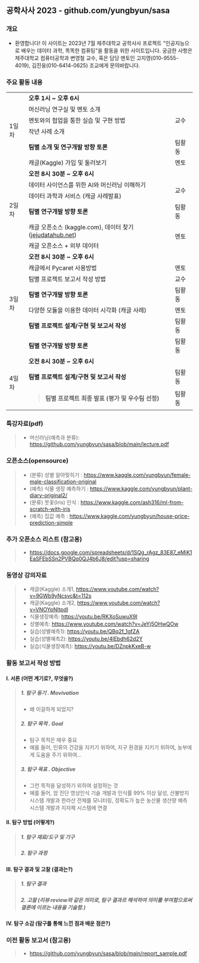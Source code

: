 ## 공학사사 2023 - github.com/yungbyun/sasa

### 개요
* 환영합니다! 이 사이트는 2023년 7월 제주대학교 공학사사 프로젝트 "인공지능으로 배우는 데이터 과학, 똑똑한 컴퓨팅"을 활동을 위한 사이트입니다. 궁금한 사항은 제주대학교 컴퓨터공학과 변영철 교수, 혹은 담당 멘토인 고지영(010-9555-4019), 김진웅(010-6414-0625) 조교에게 문의바랍니다. 

### 주요 활동 내용
<table>
    <tbody>
        <tr>
            <td rowspan="6">
                1일차
            </td>
            <td colspan="2">
                <strong>오후&nbsp;1시&nbsp;~&nbsp;오후&nbsp;6시&nbsp;</strong>
            </td>
        </tr>
        <tr>
            <td>
                머신러닝 연구실 및 멘토 소개
            </td>
            <td rowspan="3">
                교수
            </td>
        </tr>
        <tr>
            <td>
                멘토와의 협업을 통한 실습 및 구현 방법&nbsp;
            </td>
        </tr>
        <tr>
            <td>
                작년 사례 소개
            </td>
        </tr>
        <tr>
            <td>
                <strong>팀별 소개 및 연구개발 방향 토론</strong>
            </td>
            <td>
                팀활동
            </td>
        </tr>
        <tr>
            <td>
                캐글(Kaggle)&nbsp;가입 및 둘러보기
            </td>
            <td>
                멘토
            </td>
        </tr>
        <tr>
            <td rowspan="6">
                2일차
            </td>
            <td colspan="2">
                <strong>오전&nbsp;8시&nbsp;30분&nbsp;~&nbsp;오후&nbsp;6시&nbsp;</strong>
            </td>
        </tr>
        <tr>
            <td>
                데이터 사이언스를 위한 AI와 머신러닝 이해하기&nbsp;
            </td>
            <td rowspan="2">
                교수
            </td>
        </tr>
        <tr>
            <td>
                데이터 과학과 서비스 (캐글 사례발표)
            </td>
        </tr>
        <tr>
            <td>
                <strong>팀별 연구개발 방향 토론</strong>
            </td>
            <td>
                팀활동
            </td>
        </tr>
        <tr>
            <td>
                캐글 오픈소스 (kaggle.com), 데이터 찾기 (<a href="https://www.jejudatahub.net/">jejudatahub.net</a>)
            </td>
            <td rowspan="2">
                멘토
            </td>
        </tr>
        <tr>
            <td>
                캐글 오픈소스 + 외부 데이터&nbsp;
            </td>
        </tr>
        <tr>
            <td rowspan="7">
                3일차
            </td>
            <td colspan="2">
                <strong>오전&nbsp;8시&nbsp;30분&nbsp;~&nbsp;오후&nbsp;6시&nbsp;</strong>
            </td>
        </tr>
        <tr>
            <td>
                캐글에서 Pycaret 사용방법
            </td>
            <td>
                멘토
            </td>
        </tr>
        <tr>
            <td>
                팀별 프로젝트 보고서 작성 방법
            </td>
            <td>
                교수
            </td>
        </tr>
        <tr>
            <td>
                <strong>팀별 연구개발 방향 토론</strong>
            </td>
            <td>
                팀활동
            </td>
        </tr>
        <tr>
            <td>
                다양한 모듈을 이용한 데이터 시각화&nbsp;(캐글 사례)&nbsp;
            </td>
            <td>
                멘토
            </td>
        </tr>
        <tr>
            <td>
                <strong>팀별 프로젝트 설계/구현 및 보고서 작성</strong>
            </td>
            <td>
                팀활동
            </td>
        </tr>
        <tr>
            <td>
                <strong>팀별 연구개발 방향 토론</strong>
            </td>
            <td>
                팀활동
            </td>
        </tr>
        <tr>
            <td rowspan="3">
                4일차
            </td>
            <td colspan="2">
                <strong>오전&nbsp;8시&nbsp;30분&nbsp;~&nbsp;오후&nbsp;6시&nbsp;</strong>
            </td>
        </tr>
        <tr>
            <td>
                <strong>팀별 프로젝트 설계/구현 및 보고서 작성&nbsp;</strong>
            </td>
            <td>
                팀활동
            </td>
        </tr>
        <tr>
            <td>
                <blockquote>
                    <p>
                        <strong>팀별 프로젝트 최종 발표 (평가 및 우수팀 선정)</strong>
                    </p>
                </blockquote>
            </td>
            <td>
                팀활동
            </td>
        </tr>
    </tbody>
</table>

### 특강자료(pdf)
> * 머신러닝(예측과 분류): https://github.com/yungbyun/sasa/blob/main/lecture.pdf

### 오픈소스(opensource)
> * (분류) 성별 알아맞히기 : https://www.kaggle.com/yungbyun/female-male-classification-original
> * (예측) 식물 생장 예측하기 : https://www.kaggle.com/yungbyun/plant-diary-original2/
> * (분류) 붓꽃(Iris) 인식 : https://www.kaggle.com/ash316/ml-from-scratch-with-iris
> * (예측) 집값 예측 : https://www.kaggle.com/yungbyun/house-price-prediction-simple

### 추가 오픈소스 리스트 (참고용)
> * https://docs.google.com/spreadsheets/d/1SQg_rAgz_83E87_eMiK1EaSFEbSSn2PVBQq0QJ4b6J8/edit?usp=sharing

### 동영상 강의자료
> * 캐글(Kaggle) 소개1, https://www.youtube.com/watch?v=9GWb9yNcsvc&t=112s
> * 캐글(Kaggle) 소개2, https://www.youtube.com/watch?v=VNOYpNItpdI
> * 식물생장예측: https://youtu.be/RKXoSuwuX9I
> * 성별예측: https://www.youtube.com/watch?v=JeYj5OHwQOw
> * 실습(성별예측1): https://youtu.be/QBq2f_1gfZA
> * 실습(성별예측2): https://youtu.be/4IEbdh62d2Y
> * 실습(식물생장예측): https://youtu.be/DZnpkKxeB-w

### 활동 보고서 작성 방법
#### I. 서론 (어떤 계기로?, 무엇을?) 
> ##### 1. 탐구 동기 . Movivation
> * 왜 이걸하게 되었지?
> ##### 2. 탐구 목적 . Goal
> * 탐구 목적은 매우 중요
> * 예를 들어, 인류의 건강을 지키기 위하여, 지구 환경을 지키기 위하여, 농부에게 도움을 주기 위하여...
> ##### 3. 탐구 목표 . Objective
> * 그런 목적을 달성하기 위하여 설정하는 것
> * 예를 들어, 암 진단 영상인식 기술 개발과 인식률 99% 이상 달성, 산불방지 시스템 개발과 한라산 전체를 모니터링, 정확도가 높은 농산물 생산량 예측 시스템 개발과 지자체 시스템에 연결 

#### II. 탐구 방법 (어떻게?)
> ##### 1. 탐구 재료/도구 및 기구
> ##### 2. 탐구 과정

#### III. 탐구 결과 및 고찰 (결과는?) 
> ##### 1. 탐구 결과
> ##### 2. 고찰 (리뷰 review와 같은 의미로, 탐구 결과르 해석하여 의미를 부여함으로써 결론에 이르는 내용을 기술함.)

#### IV. 탐구 소감 (탐구를 통해 느낀 점과 배운 점은?)

### 이전 활동 보고서 (참고용)
> * https://github.com/yungbyun/sasa/blob/main/report_sample.pdf

